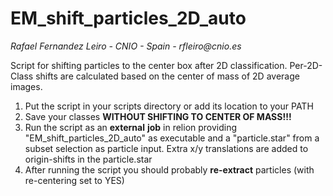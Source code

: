 # EM\_shift\_particles\_2D\_auto

_Rafael Fernandez Leiro - CNIO - Spain - rfleiro@cnio.es_

Script for shifting particles to the center box after 2D classification. Per-2D-Class shifts are calculated based on the center of mass of 2D average images.

1.  Put the script in your scripts directory or add its location to your PATH
2.  Save your classes **WITHOUT SHIFTING TO CENTER OF MASS!!!**
3.  Run the script as an **external** **job** in relion providing "EM\_shift\_particles\_2D\_auto" as executable and a "particle.star" from a subset selection as particle input. Extra x/y translations are added to origin-shifts in the particle.star
4.  After running the script you should probably **re-extract** particles (with re-centering set to YES)
